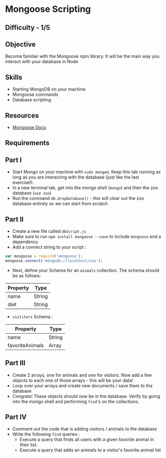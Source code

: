 Mongoose Scripting
==========

Difficulty - 1/5
---------

Objective
-----------
Become familiar with the Mongoose npm library.  It will be the main way you interact with your database in Node

Skills
---------
- Starting MongoDB on your machine
- Mongoose commands
- Database scripting

Resources
----------
- <a href="http://mongoosejs.com/docs/guide.html">Mongoose Docs</a>

Requirements
---------

Part I
-------
- Start Mongo on your machine with `sudo mongod`. Keep this tab running as long as you are interacting with the database (just like the last exercise!).
- In a new terminal tab, get into the mongo shell (`mongo`) and then the zoo database (`use zoo`)
- Run the command `db.dropDatabase()` - this will clear out the zoo database entirely so we can start from scratch

Part II
--------

- Create a new file called `dbScript.js`
- Make sure to run `npm install mongoose --save` to include `mongoose` and a dependency
- Add a connect string to your script : 

```javascript
var mongoose = require('mongoose');
mongoose.connect('mongodb://localhost/zoo');
```

- Next, define your Schema for an `animals` collection.  The schema should be as follows:

| Property | Type      |
|----------|-----------|
| name     | String    |
| diet     | String    |

- `vistitors` Schema : 

| Property          | Type      |
|-------------------|-----------|
| name              | String    |
| favoriteAnimals   | Array     |

Part III
-------
- Create 2 arrays, one for animals and one for visitors.  Now add a few objects to each one of those arrays - this will be your data!
- Loop over your arrays and create new documents / save them to the database
- Congrats!  These objects should now be in the database.  Verify by going into the mongo shell and performing `find`'s on the collections.

Part IV
--------
- Comment out the code that is adding visitors / animals to the database
- Write the following `find` queries : 
    - Execute a query that finds all users with a given favorite animal in their list.
    - Execute a query that adds an animals to a visitor's favorite animal list



